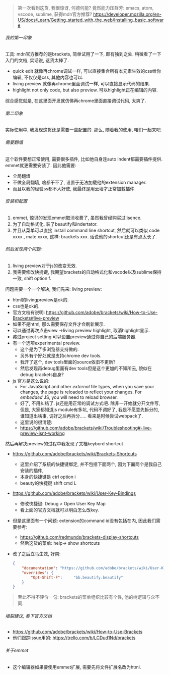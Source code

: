 > 第一次看到这货, 我很惊讶, 何德何能? 竟然能力压群芳: emacs, atom, vscode, sublime, 获得mdn官方推荐? 
> https://developer.mozilla.org/en-US/docs/Learn/Getting_started_with_the_web/Installing_basic_software

###### 我的第一印象

工具: mdn官方推荐的是brackets, 简单试用了一下, 颇有独到之处. 稍微看了一下入门的文档, 实话说, 这货太棒了.

- quick edit   就像再chrome调试一样, 可以直接集合所有本元素生效的css给你编辑, 不仅仅是css, 其他内容也可以.
- living preview   就像再chrome里面调试一样, 可以直接显示代码的结果.
- highlight not only code, but also preview. 可以highlight正在编辑的内容.

综合感觉就是, 在这里面开发就仿佛再chrome里面直接调试代码, 太爽了.

###### 第二印象

实际使用中, 我发现这货还是需要一些配置的. 那么, 随着我的使用, 咱们一起来吧.

###### 需要翻墙

这个软件要想正常使用, 需要很多插件, 比如他自身连auto indent都需要插件提供. emmet就更需要安装了. 因此他需要: 

- 全局翻墙
- 不做全局翻墙, 啥都干不了, 设置于无法加载他的extension manager.
- 而且以我的经验ss都不大好使, 我最终是用云墙才正常加载插件.

###### 安装和配置

1. emmet, 惊讶的发现emmet取消收费了, 虽然我曾经购买过lisence.
2. 为了自动格式化, 装了beautify和indertator.
3. 并且从菜单可以直接 install command line shortcut, 然后就可以类似 code xxxx , mate xxxx, 这样: brackets xxx. 话说他的shortcut还是有点太长了.

###### 然后发现两个问题:

1. living preview对于js的改变无效.
2. 我需要修改快捷键, 我期望brackets的自动格式化和vscode以及sublime保持一致, shift option f. 

问题需要一个一个解决, 我们先来: living preview:

- html的livingpreview是ok的.
- css也是ok的.
- 官方文档有说明: https://github.com/adobe/brackets/wiki/How-to-Use-Brackets#live-preview
- 如果不是html, 那么需要保存文件才会刷新展示.
- 可以通过再次点击view ->living preview highlight, 取消highlight显示.
- 疼过project setting 可以设置preview通过你自己的后端服务器.
- 有一个选项experimental preview. 
  - 这个是为了多浏览器支持做的.
  - 另外有个好处就是支持chrome dev tools. 
  - 我开了这个, dev tools里面的source依旧不更新?
  - 然后发现再debug里面有dev tools但是这个更加的不知所云, 貌似在debug brackets自身?
- js 官方是这么说的:
  - For JavaScript and other *external* file types, when you save your changes, the page is reloaded to reflect your changes. For *embedded* JS, you will need to reload browser.
  - 好了, 不用纠结了. js还是用正常的调试方式吧. 除非一开始就分开文件写, 但是, 大家都知道js module有多坑, 代码不调好了, 我是不愿意先拆分的, 谁知道出啥事, 调好之后再拆分….. 看来是时候尝试webpack了.
  - 这里说的很清楚: 
  - https://github.com/adobe/brackets/wiki/Troubleshooting#-live-preview-isnt-working

然后再解决preview的过程中我发现了文档keybord shortcut

- https://github.com/adobe/brackets/wiki/Brackets-Shortcuts

  - 这里介绍了系统的快捷键绑定, 并不包括下面两个, 因为下面两个是我自己安装的插件, 
  - 本身的快捷键是 ctrl option i
  - beauty的快捷键 shift cmd L

- https://github.com/adobe/brackets/wiki/User-Key-Bindings

  - 修改快捷键: Debug > Open User Key Map
  - 看上面的官方文档就可以明白怎么改key.

- 但是这里面有一个问题: extension的command id没有包括在内, 因此我们需要参考: 

  - https://github.com/redmunds/brackets-display-shortcuts
  - 然后这货的菜单: help-> show shortcuts

- 改了之后立马生效, 好爽:

  ```json
  {
      "documentation": "https://github.com/adobe/brackets/wiki/User-Key-Bindings",
      "overrides": {
          "Opt-Shift-F":     "bb.beautify.beautify"
      }
  }
  ```

> 至此不得不评价一句: brackets的菜单组织比较有个性, 他的树逻辑与众不同.

###### 墙裂建议, 看下官方文档

- https://github.com/adobe/brackets/wiki/How-to-Use-Brackets
- 他们跟踪issue用的: https://trello.com/b/LCDud1Nd/brackets

###### 关于emmet

- 这个编辑器如果要使用emmet扩展, 需要先将文件扩展名改为html.